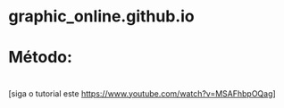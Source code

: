# graphic_online.github.io

# Método: <h1>
 [siga o tutorial este <https://www.youtube.com/watch?v=MSAFhbpOQag>]
